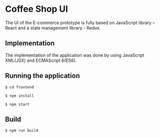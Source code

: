 # Coffee Shop UI

The UI of the E-commerce prototype is fully
based on JavaScript library – React and a state management library - Redux.

## Implementation

The implementation of the application was done by
using JavaScript XML(JSX) and ECMAScript 6(ES6).


## Running the application

`$ cd frontend `

`$ npm install `

`$ npm start `

## Build

`$ npm run build`
